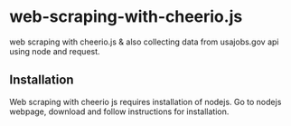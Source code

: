 # web-scraping-with-cheerio.js
web scraping with cheerio.js &amp; also collecting data from usajobs.gov api using node and request.

## Installation
Web scraping with cheerio js requires installation of nodejs. Go to nodejs webpage, download and follow instructions for installation.
